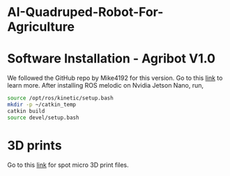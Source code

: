 # AI-Quadruped-Robot-For-Agriculture

# Software Installation - Agribot V1.0
We followed the GitHub repo by Mike4192 for this version. Go to this [link](https://github.com/mike4192/spotMicro) to learn more.
After installing ROS melodic on Nvidia Jetson Nano, run,
```sh
source /opt/ros/kinetic/setup.bash 
mkdir -p ~/catkin_temp           
catkin build
source devel/setup.bash
```
# 3D prints
Go to this [link](https://www.thingiverse.com/thing:3445283) for spot micro 3D print files.
